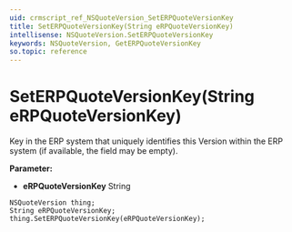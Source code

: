```yaml
---
uid: crmscript_ref_NSQuoteVersion_SetERPQuoteVersionKey
title: SetERPQuoteVersionKey(String eRPQuoteVersionKey)
intellisense: NSQuoteVersion.SetERPQuoteVersionKey
keywords: NSQuoteVersion, GetERPQuoteVersionKey
so.topic: reference
---
```


# SetERPQuoteVersionKey(String eRPQuoteVersionKey)

Key in the ERP system that uniquely identifies this Version within the ERP system (if available, the field may be empty).

**Parameter:** 
 - **eRPQuoteVersionKey** String

```crmscript
NSQuoteVersion thing;
String eRPQuoteVersionKey;
thing.SetERPQuoteVersionKey(eRPQuoteVersionKey);
```

